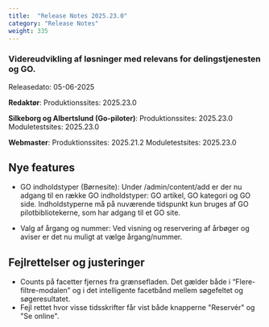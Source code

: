 ```yaml
---
title:  "Release Notes 2025.23.0"
category: "Release Notes"
weight: 335
---  
```


### Videreudvikling af løsninger med relevans for delingstjenesten og GO. 

Releasedato: 05-06-2025

**Redaktør**: Produktionssites: 2025.23.0

**Silkeborg og Albertslund (Go-piloter)**: Produktionssites: 2025.23.0 Moduletestsites: 2025.23.0

**Webmaster**: Produktionssites: 2025.21.2 Moduletestsites: 2025.23.0

## Nye features
- GO indholdstyper (Børnesite): Under /admin/content/add er der nu adgang til en række GO indholdstyper: GO artikel, GO kategori og GO side. Indholdstyperne må på nuværende tidspunkt kun bruges af GO pilotbibliotekerne, som har adgang til et GO site.

- Valg af årgang og nummer: Ved visning og reservering af årbøger og aviser er det nu muligt at vælge årgang/nummer. 

## Fejlrettelser og justeringer
- Counts på facetter fjernes fra grænsefladen. Det gælder både i “Flere-filtre-modalen” og i det intelligente facetbånd mellem søgefeltet og søgeresultatet.
- Fejl rettet hvor visse tidsskrifter får vist både knapperne "Reservér" og "Se online".
